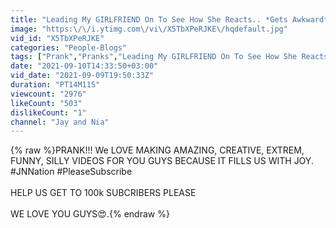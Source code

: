 ```yaml
---
title: "Leading My GIRLFRIEND On To See How She Reacts.. *Gets Awkward*"
image: "https:\/\/i.ytimg.com\/vi\/X5TbXPeRJKE\/hqdefault.jpg"
vid_id: "X5TbXPeRJKE"
categories: "People-Blogs"
tags: ["Prank","Pranks","Leading My GIRLFRIEND On To See How She Reacts.. *Gets Awkward*"]
date: "2021-09-10T14:33:50+03:00"
vid_date: "2021-09-09T19:50:33Z"
duration: "PT14M11S"
viewcount: "2976"
likeCount: "503"
dislikeCount: "1"
channel: "Jay and Nia"
---
```

{% raw %}PRANK!!! We LOVE MAKING AMAZING, CREATIVE, EXTREM, FUNNY, SILLY VIDEOS FOR YOU GUYS BECAUSE IT FILLS US WITH JOY.<br />#JNNation #PleaseSubscribe<br /><br />HELP US GET TO 100k SUBCRIBERS PLEASE<br /><br />WE LOVE YOU GUYS😍.{% endraw %}
